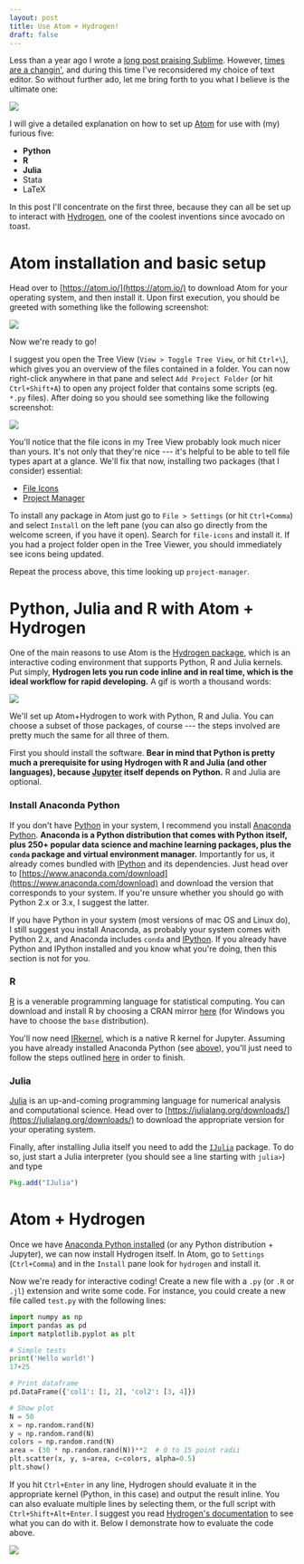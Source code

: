 ```yaml
---
layout: post
title: Use Atom + Hydrogen!
draft: false
---
```


Less than a year ago I wrote a [long post praising Sublime](/posts/use-st3).
However, [times are a changin'](https://www.youtube.com/watch?v=e7qQ6_RV4VQ), and during this time I've reconsidered my choice of text editor.
So without further ado, let me bring forth to you what I believe is the ultimate one:

![](/assets/img/atom-banner.png)

I will give a detailed explanation on how to set up [Atom](https://atom.io/) for use with (my) furious five:

- **Python**
- **R**
- **Julia**
- Stata
- LaTeX

In this post I'll concentrate on the first three, because they can all be set up to interact with [Hydrogen](https://github.com/nteract/hydrogen), one of the coolest inventions since avocado on toast.

<!--more-->

# Atom installation and basic setup

Head over to [https://atom.io/](https://atom.io/) to download Atom for your operating system, and then install it.
Upon first execution, you should be greeted with something like the following screenshot:

![](/assets/screenshots/atom-welcome.png)

Now we're ready to go!

I suggest you open the Tree View (`View > Toggle Tree View`, or hit `Ctrl+\`), which gives you an overview of the files contained in a folder.
You can now right-click anywhere in that pane and select `Add Project Folder` (or hit `Ctrl+Shift+A`) to open any project folder that contains some scripts (eg. `*.py` files).
After doing so you should see something like the following screenshot:

![](/assets/screenshots/atom-win.png)

You'll notice that the file icons in my Tree View probably look much nicer than yours.
It's not only that they're nice --- it's helpful to be able to tell file types apart at a glance.
We'll fix that now, installing two packages (that I consider) essential:

- [File Icons](https://atom.io/packages/file-icons)
- [Project Manager](https://atom.io/packages/project-manager)

To install any package in Atom just go to `File > Settings` (or hit `Ctrl+Comma`) and select `Install` on the left pane (you can also go directly from the welcome screen, if you have it open).
Search for `file-icons` and install it.
If you had a project folder open in the Tree Viewer, you should immediately see icons being updated.

Repeat the process above, this time looking up `project-manager`.


# Python, Julia and R with Atom + Hydrogen

One of the main reasons to use Atom is the [Hydrogen package](https://atom.io/packages/hydrogen), which is an interactive coding environment that supports Python, R and Julia kernels.
Put simply, **Hydrogen lets you run code inline and in real time, which is the ideal workflow for rapid developing.**
A gif is worth a thousand words:

![](https://cloud.githubusercontent.com/assets/13285808/20360886/7e03e524-ac03-11e6-9176-37677f226619.gif)

We'll set up Atom+Hydrogen to work with Python, R and Julia.
You can choose a subset of those packages, of course --- the steps involved are pretty much the same for all three of them.

First you should install the software. **Bear in mind that Python is pretty much a prerequisite for using Hydrogen with R and Julia (and other languages), because [Jupyter](http://jupyter.org/install) itself depends on Python.**
R and Julia are optional.

### Install Anaconda Python

If you don't have [Python](https://www.python.org/about/) in your system, I recommend you install [Anaconda Python](https://www.anaconda.com/).
**Anaconda is a Python distribution that comes with Python itself, plus 250+ popular data science and machine learning packages, plus the `conda` package and virtual environment manager.**
Importantly for us, it already comes bundled with [IPython](https://ipython.org/index.html) and its dependencies.
Just head over to [https://www.anaconda.com/download](https://www.anaconda.com/download) and download the version that corresponds to your system.
If you're unsure whether you should go with Python 2.x or 3.x, I suggest the latter.

If you have Python in your system (most versions of mac OS and Linux do), I still suggest you install Anaconda, as probably your system comes with Python 2.x, and Anaconda includes `conda` and [IPython](https://ipython.org/index.html).
If you already have Python and IPython installed and you know what you're doing, then this section is not for you.

### R

[R](https://www.r-project.org/about.html) is a venerable programming language for statistical computing.
You can download and install R by choosing a CRAN mirror [here](https://cran.r-project.org/mirrors.html) (for Windows you have to choose the `base` distribution).

You'll now need [IRkernel](https://github.com/IRkernel/IRkernel), which is a native R kernel for Jupyter.
Assuming you have already installed Anaconda Python (see [above](#install-python)), you'll just need to follow the steps outlined [here](https://github.com/IRkernel/IRkernel#installation) in order to finish.

### Julia

[Julia](https://julialang.org/) is an up-and-coming programming language for numerical analysis and computational science.
Head over to [https://julialang.org/downloads/](https://julialang.org/downloads/) to download the appropriate version for your operating system.

Finally, after installing Julia itself you need to add the [`IJulia`](https://github.com/JuliaLang/IJulia.jl) package.
To do so, just start a Julia interpreter (you should see a line starting with `julia>`) and type

```julia
Pkg.add("IJulia")
```

# Atom + Hydrogen

Once we have [Anaconda Python installed](#install-python) (or any Python distribution + Jupyter), we can now install Hydrogen itself.
In Atom, go to `Settings` (`Ctrl+Comma`) and in the `Install` pane look for `hydrogen` and install it.

Now we're ready for interactive coding! Create a new file with a `.py` (or `.R` or `.jl`) extension and write some code. For instance, you could create a new file called `test.py` with the following lines:

```python
import numpy as np
import pandas as pd
import matplotlib.pyplot as plt

# Simple tests
print('Hello world!')
17+25

# Print dataframe
pd.DataFrame({'col1': [1, 2], 'col2': [3, 4]})

# Show plot
N = 50
x = np.random.rand(N)
y = np.random.rand(N)
colors = np.random.rand(N)
area = (30 * np.random.rand(N))**2  # 0 to 15 point radii
plt.scatter(x, y, s=area, c=colors, alpha=0.5)
plt.show()
```

If you hit `Ctrl+Enter` in any line, Hydrogen should evaluate it in the appropriate kernel (Python, in this case) and output the result inline.
You can also evaluate multiple lines by selecting them, or the full script with `Ctrl+Shift+Alt+Enter`.
I suggest you read [Hydrogen's documentation](https://nteract.gitbooks.io/hydrogen/docs/Usage/GettingStarted.html) to see what you can do with it.
Below I demonstrate how to evaluate the code above.

![](/assets/gifs/hydrogen-demo.gif)
